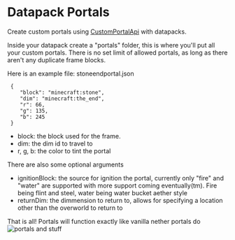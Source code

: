 
# Datapack Portals
Create custom portals using [CustomPortalApi](https://github.com/kyrptonaught/customportalapi) with datapacks.

Inside your datapack create a "portals" folder, this is where you'll put all your custom portals. There is no set limit of allowed portals, as long as there aren't any duplicate frame blocks.

Here is an example file: 
stoneendportal.json

     {  
	    "block": "minecraft:stone",  
	    "dim": "minecraft:the_end",  
	    "r": 66,  
	    "g": 135,  
	    "b": 245
     }

 - block: the block used for the frame. 
 - dim: the dim id to travel to
 -  r, g, b: the
   color to tint the portal

There are also some optional arguments

 - ignitionBlock: the source for ignition the portal, currently only "fire" and "water" are supported with more support coming eventually(tm). Fire being flint and steel, water being water bucket aether style
 - returnDim: the dimmension to return to, allows for specifying a location other than the overworld to return to

That is all! Portals will function exactly like vanilla nether portals do
![portals and stuff](https://raw.githubusercontent.com/kyrptonaught/customportalapi/main/images/2020-11-15_17.06.44.png)

